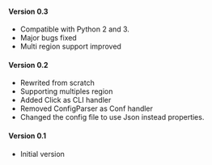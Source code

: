 #### Version 0.3

* Compatible with Python 2 and 3.
* Major bugs fixed
* Multi region support improved

#### Version 0.2

* Rewrited from scratch
* Supporting multiples region
* Added Click as CLI handler
* Removed ConfigParser as Conf handler
* Changed the config file to use Json instead properties.


#### Version 0.1

* Initial version